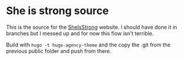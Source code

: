 # She is strong source

This is the source for the [SheIsStrong](http://www.sheisstrong.org) website. I should have done it in branches but I messed up and for now this flow isn't terrible.

Build with `hugo -t hugo-agency-theme` and the copy the .git from the previous public folder and push from there.
